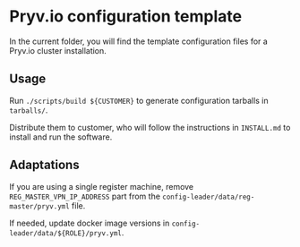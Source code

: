 # Pryv.io configuration template

In the current folder, you will find the template configuration files for a Pryv.io cluster installation.

## Usage

Run `./scripts/build ${CUSTOMER}` to generate configuration tarballs in `tarballs/`.

Distribute them to customer, who will follow the instructions in `INSTALL.md` to install and run the software.

## Adaptations

If you are using a single register machine, remove `REG_MASTER_VPN_IP_ADDRESS` part from the `config-leader/data/reg-master/pryv.yml` file.

If needed, update docker image versions in `config-leader/data/${ROLE}/pryv.yml`.
